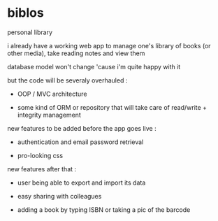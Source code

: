 # biblos
personal library

i already have a working web app to manage one's library of books (or other media), take reading notes and view them

database model won't change 'cause i'm quite happy with it

but the code will be severaly overhauled :

- OOP / MVC architecture

- some kind of ORM or repository that will take care of read/write + integrity management

new features to be added before the app goes live :

- authentication and email password retrieval

- pro-looking css

new features after that : 

- user being able to export and import its data

- easy sharing with colleagues

- adding a book by typing ISBN or taking a pic of the barcode



